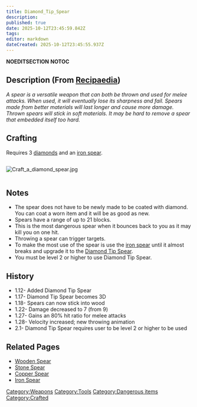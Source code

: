 ```yaml
---
title: Diamond_Tip_Spear
description: 
published: true
date: 2025-10-12T23:45:59.842Z
tags: 
editor: markdown
dateCreated: 2025-10-12T23:45:55.937Z
---
```


__NOEDITSECTION__ __NOTOC__

## Description (From [Recipaedia](Recipaedia "wikilink"))

*A spear is a versatile weapon that can both be thrown and used for
melee attacks. When used, it will eventually lose its sharpness and
fail. Spears made from better materials will last longer and cause more
damage. Thrown spears will stick in soft materials. It may be hard to
remove a spear that embedded itself too hard.*

## Crafting

Requires 3 [diamonds](Diamond "wikilink") and an [iron
spear](Iron_Spear "wikilink").

<div style=" overflow: hidden">

![Craft_a_diamond_spear.jpg](Craft_a_diamond_spear.jpg
"Craft_a_diamond_spear.jpg")

</div>

## Notes

  - The spear does not have to be newly made to be coated with diamond.
    You can coat a worn item and it will be as good as new.
  - Spears have a range of up to 21 blocks.
  - This is the most dangerous spear when it bounces back to you as it
    may kill you on one hit.
  - Throwing a spear can trigger targets.
  - To make the most use of the spear is use the [iron
    spear](Iron_Spear "wikilink") until it almost breaks and upgrade it
    to the [Diamond Tip Spear](Diamond_Tip_Spear "wikilink").
  - You must be level 2 or higher to use Diamond Tip Spear.

## History

  - 1.12- Added Diamond Tip Spear
  - 1.17- Diamond Tip Spear becomes 3D
  - 1.18- Spears can now stick into wood
  - 1.22- Damage decreased to 7 (from 9)
  - 1.27- Gains an 80% hit ratio for melee attacks
  - 1.28- Velocity increased; new throwing animation
  - 2.1- Diamond Tip Spear requires user to be level 2 or higher to be
    used

## Related Pages

  - [Wooden Spear](Wooden_Spear "wikilink")
  - [Stone Spear](Stone_Spear "wikilink")
  - [Copper Spear](Copper_Spear "wikilink")
  - [Iron Spear](Iron_Spear "wikilink")

[Category:Weapons](Category:Weapons "wikilink")
[Category:Tools](Category:Tools "wikilink") [Category:Dangerous
items](Category:Dangerous_items "wikilink")
[Category:Crafted](Category:Crafted "wikilink")